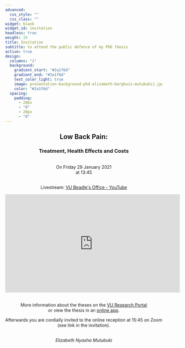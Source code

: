 ```yaml
---
advanced:
  css_style: ""
  css_class: ""
widget: blank
widget_id: invitation
headless: true
weight: 15
title: Invitation
subtitle: to attend the public defence of my PhD thesis
active: true
design:
  columns: "1"
  background:
    gradient_start: "#2a1f6d"
    gradient_end: "#2a1f6d"
    text_color_light: true
    image: presentation-background-phd-elizabeth-berghuis-mutubuki1.jpg
    color: "#2a1f6d"
  spacing:
    padding:
      - 20px
      - "0"
      - 20px
      - "0"
---
```

<div align="center">

## **Low Back Pain:**
### **Treatment, Health Effects and Costs**

<br>
On Friday 29 January 2021  
<br>
at 13:45  

<br>Livestream: [VU Beadle's Office - YouTube](https://www.youtube.com/channel/UCnN8TaVYe83472ewz9CH9HA)
<iframe width="560" height="315" src="https://www.youtube-nocookie.com/embed/Ngs1LGdMDvU" frameborder="0" allow="accelerometer; autoplay; clipboard-write; encrypted-media; gyroscope; picture-in-picture" allowfullscreen></iframe>

<br>More information about the theses on the [VU Research Portal](https://research.vu.nl/en/publications/low-back-pain-treatment-health-effects-and-costs)
<br>or view the thesis in an [online app](https://www.blurb.com/bookshare/app/index.html?bookId=10480016).

Afterwards you are cordially invited to the online reception at 15:45 on Zoom (see link in the invitation).

<br>*Elizabeth Nyasha Mutubuki*

</div>